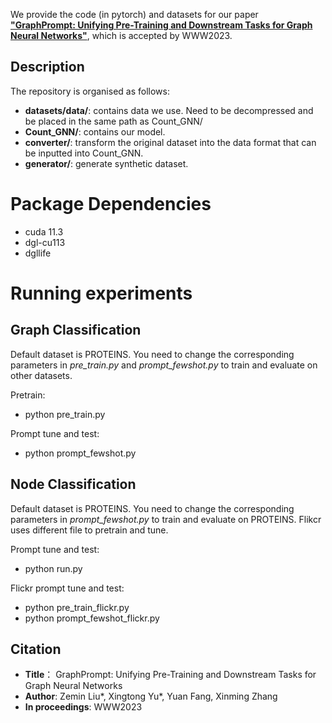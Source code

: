 We provide the code (in pytorch) and datasets for our paper [**"GraphPrompt: Unifying Pre-Training and Downstream Tasks
for Graph Neural Networks"**](https://arxiv.org/pdf/2302.08043.pdf), 
which is accepted by WWW2023.

## Description
The repository is organised as follows:
- **datasets/data/**: contains data we use. Need to be decompressed and be placed in the same path as Count_GNN/
- **Count_GNN/**: contains our model.
- **converter/**: transform the original dataset into the data format that can be inputted into Count_GNN.
- **generator/**: generate synthetic dataset.

# Package Dependencies
* cuda 11.3
* dgl-cu113
* dgllife

# Running experiments
## Graph Classification
Default dataset is PROTEINS. You need to change the corresponding parameters in *pre_train.py* and *prompt_fewshot.py* to train and evaluate on other datasets.

Pretrain:
- python pre_train.py
 
Prompt tune and test:
- python prompt_fewshot.py

## Node Classification

Default dataset is PROTEINS. You need to change the corresponding parameters in *prompt_fewshot.py* to train and evaluate on PROTEINS. Flikcr uses different file to pretrain and tune.

Prompt tune and test:
- python run.py

Flickr prompt tune and test:
- python pre_train_flickr.py
- python prompt_fewshot_flickr.py

## Citation
* **Title**： GraphPrompt: Unifying Pre-Training and Downstream Tasks for Graph Neural Networks
* **Author**: Zemin Liu*, Xingtong Yu*, Yuan Fang, Xinming Zhang
* **In proceedings**: WWW2023
